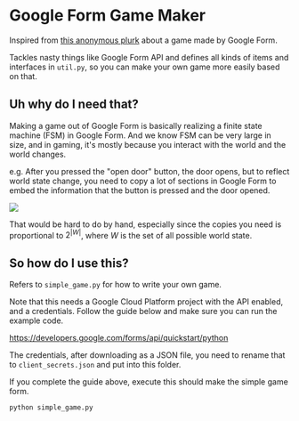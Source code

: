 # Google Form Game Maker

Inspired from [this anonymous plurk](https://www.plurk.com/p/ox2otv) about a game made by Google Form.

Tackles nasty things like Google Form API and defines all kinds of items and interfaces in `util.py`, so you can make your own game more easily based on that.

## Uh why do I need that?
Making a game out of Google Form is basically realizing a finite state machine (FSM) in Google Form. And we know FSM can be very large in size, and in gaming, it's mostly because you interact with the world and the world changes.

e.g. After you pressed the "open door" button, the door opens, but to reflect world state change, you need to copy a lot of sections in Google Form to embed the information that the button is pressed and the door opened.

![](https://images.plurk.com/6CTRxAvVj8tLQ8KHHh64Es.png)

That would be hard to do by hand, especially since the copies you need is proportional to $2^{|W|}$, where $W$ is the set of all possible world state.

## So how do I use this?

Refers to `simple_game.py` for how to write your own game.

Note that this needs a Google Cloud Platform project with the API enabled, and a credentials. Follow the guide below and make sure you can run the example code.

https://developers.google.com/forms/api/quickstart/python

The credentials, after downloading as a JSON file, you need to rename that to `client_secrets.json` and put into this folder.

If you complete the guide above, execute this should make the simple game form.
```bash
python simple_game.py
```